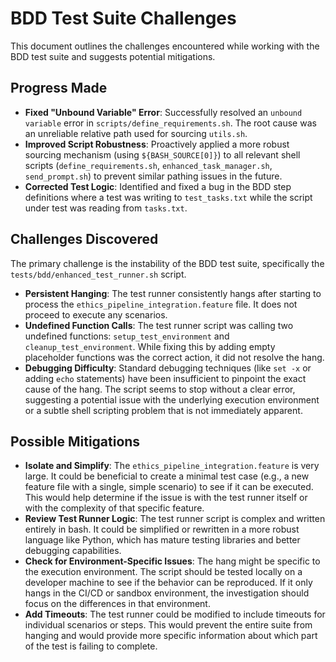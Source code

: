 # BDD Test Suite Challenges

This document outlines the challenges encountered while working with the BDD test suite and suggests potential mitigations.

## Progress Made

- **Fixed "Unbound Variable" Error**: Successfully resolved an `unbound variable` error in `scripts/define_requirements.sh`. The root cause was an unreliable relative path used for sourcing `utils.sh`.
- **Improved Script Robustness**: Proactively applied a more robust sourcing mechanism (using `${BASH_SOURCE[0]}`) to all relevant shell scripts (`define_requirements.sh`, `enhanced_task_manager.sh`, `send_prompt.sh`) to prevent similar pathing issues in the future.
- **Corrected Test Logic**: Identified and fixed a bug in the BDD step definitions where a test was writing to `test_tasks.txt` while the script under test was reading from `tasks.txt`.

## Challenges Discovered

The primary challenge is the instability of the BDD test suite, specifically the `tests/bdd/enhanced_test_runner.sh` script.

- **Persistent Hanging**: The test runner consistently hangs after starting to process the `ethics_pipeline_integration.feature` file. It does not proceed to execute any scenarios.
- **Undefined Function Calls**: The test runner script was calling two undefined functions: `setup_test_environment` and `cleanup_test_environment`. While fixing this by adding empty placeholder functions was the correct action, it did not resolve the hang.
- **Debugging Difficulty**: Standard debugging techniques (like `set -x` or adding `echo` statements) have been insufficient to pinpoint the exact cause of the hang. The script seems to stop without a clear error, suggesting a potential issue with the underlying execution environment or a subtle shell scripting problem that is not immediately apparent.

## Possible Mitigations

- **Isolate and Simplify**: The `ethics_pipeline_integration.feature` is very large. It could be beneficial to create a minimal test case (e.g., a new feature file with a single, simple scenario) to see if it can be executed. This would help determine if the issue is with the test runner itself or with the complexity of that specific feature.
- **Review Test Runner Logic**: The test runner script is complex and written entirely in bash. It could be simplified or rewritten in a more robust language like Python, which has mature testing libraries and better debugging capabilities.
- **Check for Environment-Specific Issues**: The hang might be specific to the execution environment. The script should be tested locally on a developer machine to see if the behavior can be reproduced. If it only hangs in the CI/CD or sandbox environment, the investigation should focus on the differences in that environment.
- **Add Timeouts**: The test runner could be modified to include timeouts for individual scenarios or steps. This would prevent the entire suite from hanging and would provide more specific information about which part of the test is failing to complete.
